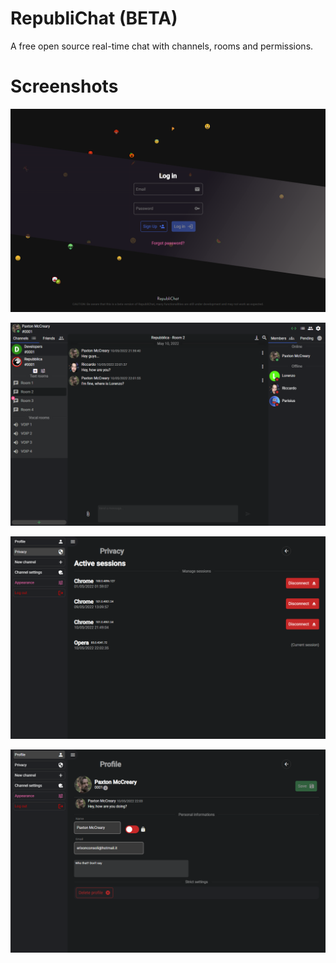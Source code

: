 # RepubliChat (BETA)
A free open source real-time chat with channels, rooms and permissions.

# Screenshots
![Alt text](https://github.com/3r1xon/republi-chat/blob/master/screenshots/login.PNG?raw=true)

![Alt text](https://github.com/3r1xon/republi-chat/blob/master/screenshots/mainpage.PNG?raw=true)

![Alt text](https://github.com/3r1xon/republi-chat/blob/master/screenshots/privacy.PNG?raw=true)

![Alt text](https://github.com/3r1xon/republi-chat/blob/master/screenshots/settings.PNG?raw=true)
